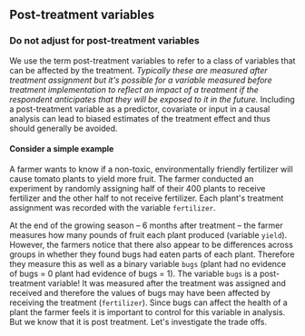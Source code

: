 ## Post-treatment variables

### Do not adjust for post-treatment variables

We use the term post-treatment variables to refer to a class of variables that can be affected by the treatment. *Typically these are measured after treatment assignment but it's possible for a variable measured before treatment implementation to reflect an impact of a treatment if the respondent anticipates that they will be exposed to it in the future.* Including a post-treatment variable as a predictor, covariate or input in a causal analysis can lead to biased estimates of the treatment effect and thus should generally be avoided.

#### Consider a simple example
A farmer wants to know if a non-toxic, environmentally friendly fertilizer will cause tomato plants to yield more fruit. The farmer conducted an experiment by randomly assigning half of their 400 plants to receive fertilizer and the other half to not receive fertilizer. Each plant's treatment assignment was recorded with the variable `fertilizer`.

At the end of the growing season – 6 months after treatment – the farmer measures how many pounds of fruit each plant produced (variable `yield`). However, the farmers notice that there also appear to be differences across groups in whether they found bugs had eaten parts of each plant. Therefore they measure this as well as a binary variable `bugs` (plant had no evidence of bugs = 0 plant had evidence of bugs = 1). The variable `bugs` is a post-treatment variable! It was measured after the treatment was assigned and received and therefore the values of bugs may have been affected by receiving the treatment (`fertilizer`). Since bugs can affect the health of a plant the farmer feels it is important to control for this variable in analysis. But we know that it is post treatment. Let's investigate the trade offs.
